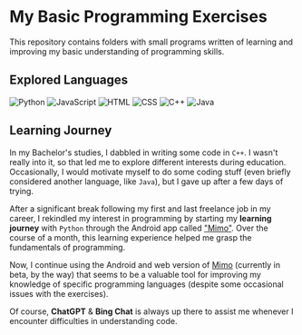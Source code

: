 # My Basic Programming Exercises

This repository contains folders with small programs written of learning and improving my basic understanding of programming skills.

## Explored Languages
<div class="Programming Languages">
	<img alt="Python" src="https://img.shields.io/badge/Python-%23009ADD.svg?style=flat&logo=python&logoColor=yellow"/>
	<img alt="JavaScript" src="https://img.shields.io/badge/JavaScript-%23323330.svg?style=flat&logo=javascript&logoColor=%23F7DF1E"/>
	<img alt="HTML" src="https://img.shields.io/badge/HTML-%23E34F26.svg?style=flat&logo=html5&logoColor=white"/>
	<img alt="CSS" src="https://img.shields.io/badge/CSS-%231572B6.svg?style=flat&logo=css3&logoColor=white"/>
	<img alt="C++" src="https://img.shields.io/badge/C++%20-%2300599C.svg?&style=flat&logo=c%2B%2B&ogoColor=white"/>
	<img alt="Java" src="https://img.shields.io/badge/Java-%23ED8B00.svg?style=flat&logo=openjdk&logoColor=white"/>
</div>

## Learning Journey

In my Bachelor's studies, I dabbled in writing some code in ``C++``. I wasn't really into it, so that led me to explore different interests during education. Occasionally, I would motivate myself to do some coding stuff (even briefly considered another language, like ``Java``), but I gave up after a few days of trying.

After a significant break following my first and last freelance job in my career, I rekindled my interest in programming by starting my **learning journey** with ``Python`` through the Android app called ["Mimo"](https://play.google.com/store/apps/details?id=com.getmimo). Over the course of a month, this learning experience helped me grasp the fundamentals of programming.

Now, I continue using the Android and web version of [Mimo](https://mimo.org/) (currently in beta, by the way) that seems to be a valuable tool for improving my knowledge of specific programming languages (despite some occasional issues with the exercises).

Of course, **ChatGPT** & **Bing Chat** is always up there to assist me whenever I encounter difficulties in understanding code.